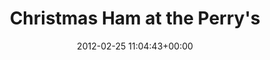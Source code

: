 ---
date: 2012-02-25 11:04:43+00:00
layout: album
title: Christmas Ham at the Perry's
categories: george events
photoset: 72157644254647398
flickimg: 14203946193
permalink: /george/2012/02/christmas-ham/
---